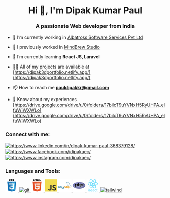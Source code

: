 <h1 align="center">Hi 👋, I'm Dipak Kumar Paul</h1>
<h3 align="center">A passionate Web developer from India</h3>

-  🔭 I’m currently working in [Albatross Software Services Pvt Ltd](https://www.albatrossoft.com/)
- 🔭 I previously worked in [MindBrew Studio](https://mindbrewstudio.com/)

- 🌱 I’m currently learning **React JS, Laravel**

- 👨‍💻 All of my projects are available at [https://dipak3dportfolio.netlify.app/](https://dipak3dportfolio.netlify.app/)

- 📫 How to reach me **pauldipakkr@gmail.com**

- 📄 Know about my experiences [https://drive.google.com/drive/u/0/folders/17bilcT9uYVNxH5RyUHPA_elfuWIWXWLo](https://drive.google.com/drive/u/0/folders/17bilcT9uYVNxH5RyUHPA_elfuWIWXWLo)

<h3 align="left">Connect with me:</h3>
<p align="left">
<a href="https://linkedin.com/in/https://www.linkedin.com/in/dipak-kumar-paul-368379128/" target="blank"><img align="center" src="https://raw.githubusercontent.com/rahuldkjain/github-profile-readme-generator/master/src/images/icons/Social/linked-in-alt.svg" alt="https://www.linkedin.com/in/dipak-kumar-paul-368379128/" height="30" width="40" /></a>
<a href="https://fb.com/https://www.facebook.com/idipakaec/" target="blank"><img align="center" src="https://raw.githubusercontent.com/rahuldkjain/github-profile-readme-generator/master/src/images/icons/Social/facebook.svg" alt="https://www.facebook.com/idipakaec/" height="30" width="40" /></a>
<a href="https://instagram.com/https://www.instagram.com/dipakaec/" target="blank"><img align="center" src="https://raw.githubusercontent.com/rahuldkjain/github-profile-readme-generator/master/src/images/icons/Social/instagram.svg" alt="https://www.instagram.com/dipakaec/" height="30" width="40" /></a>
</p>

<h3 align="left">Languages and Tools:</h3>
<p align="left"> <a href="https://www.w3schools.com/css/" target="_blank" rel="noreferrer"> <img src="https://raw.githubusercontent.com/devicons/devicon/master/icons/css3/css3-original-wordmark.svg" alt="css3" width="40" height="40"/> </a> <a href="https://git-scm.com/" target="_blank" rel="noreferrer"> <img src="https://www.vectorlogo.zone/logos/git-scm/git-scm-icon.svg" alt="git" width="40" height="40"/> </a> <a href="https://www.w3.org/html/" target="_blank" rel="noreferrer"> <img src="https://raw.githubusercontent.com/devicons/devicon/master/icons/html5/html5-original-wordmark.svg" alt="html5" width="40" height="40"/> </a> <a href="https://developer.mozilla.org/en-US/docs/Web/JavaScript" target="_blank" rel="noreferrer"> <img src="https://raw.githubusercontent.com/devicons/devicon/master/icons/javascript/javascript-original.svg" alt="javascript" width="40" height="40"/> </a> <a href="https://www.mysql.com/" target="_blank" rel="noreferrer"> <img src="https://raw.githubusercontent.com/devicons/devicon/master/icons/mysql/mysql-original-wordmark.svg" alt="mysql" width="40" height="40"/> </a> <a href="https://www.php.net" target="_blank" rel="noreferrer"> <img src="https://raw.githubusercontent.com/devicons/devicon/master/icons/php/php-original.svg" alt="php" width="40" height="40"/> </a> <a href="https://reactjs.org/" target="_blank" rel="noreferrer"> <img src="https://raw.githubusercontent.com/devicons/devicon/master/icons/react/react-original-wordmark.svg" alt="react" width="40" height="40"/> </a> <a href="https://tailwindcss.com/" target="_blank" rel="noreferrer"> <img src="https://www.vectorlogo.zone/logos/tailwindcss/tailwindcss-icon.svg" alt="tailwind" width="40" height="40"/> </a> </p>
